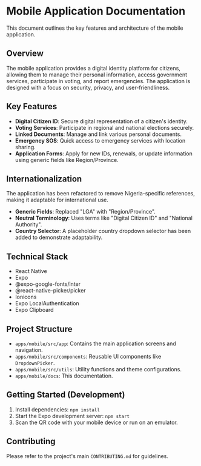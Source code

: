 # Mobile Application Documentation

This document outlines the key features and architecture of the mobile application.

## Overview
The mobile application provides a digital identity platform for citizens, allowing them to manage their personal information, access government services, participate in voting, and report emergencies. The application is designed with a focus on security, privacy, and user-friendliness.

## Key Features
- **Digital Citizen ID**: Secure digital representation of a citizen's identity.
- **Voting Services**: Participate in regional and national elections securely.
- **Linked Documents**: Manage and link various personal documents.
- **Emergency SOS**: Quick access to emergency services with location sharing.
- **Application Forms**: Apply for new IDs, renewals, or update information using generic fields like Region/Province.

## Internationalization
The application has been refactored to remove Nigeria-specific references, making it adaptable for international use.
- **Generic Fields**: Replaced "LGA" with "Region/Province".
- **Neutral Terminology**: Uses terms like "Digital Citizen ID" and "National Authority".
- **Country Selector**: A placeholder country dropdown selector has been added to demonstrate adaptability.

## Technical Stack
- React Native
- Expo
- @expo-google-fonts/inter
- @react-native-picker/picker
- Ionicons
- Expo LocalAuthentication
- Expo Clipboard

## Project Structure
- `apps/mobile/src/app`: Contains the main application screens and navigation.
- `apps/mobile/src/components`: Reusable UI components like `DropdownPicker`.
- `apps/mobile/src/utils`: Utility functions and theme configurations.
- `apps/mobile/docs`: This documentation.

## Getting Started (Development)
1. Install dependencies: `npm install`
2. Start the Expo development server: `npm start`
3. Scan the QR code with your mobile device or run on an emulator.

## Contributing
Please refer to the project's main `CONTRIBUTING.md` for guidelines.

